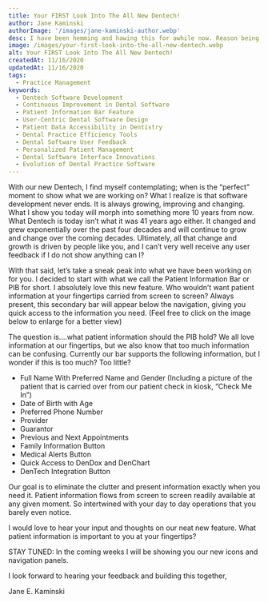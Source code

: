 ```yaml
---
title: Your FIRST Look Into The All New Dentech!
author: Jane Kaminski
authorImage: '/images/jane-kaminski-author.webp'
desc: I have been hemming and hawing this for awhile now. Reason being is that I am your textbook Type A perfectionist. I always want the projects I am working on to be perfect before showing it to others.
image: /images/your-first-look-into-the-all-new-dentech.webp
alt: Your FIRST Look Into The All New Dentech!
createdAt: 11/16/2020
updatedAt: 11/16/2020
tags:
  - Practice Management
keywords:
  - Dentech Software Development
  - Continuous Improvement in Dental Software
  - Patient Information Bar Feature
  - User-Centric Dental Software Design
  - Patient Data Accessibility in Dentistry
  - Dental Practice Efficiency Tools
  - Dental Software User Feedback
  - Personalized Patient Management
  - Dental Software Interface Innovations
  - Evolution of Dental Practice Software
---
```


With our new Dentech, I find myself contemplating; when is the “perfect” moment to show what we are working on? What I realize is that software development never ends. It is always growing, improving and changing. What I show you today will morph into something more 10 years from now. What Dentech is today isn’t what it was 41 years ago either. It changed and grew exponentially over the past four decades and will continue to grow and change over the coming decades. Ultimately, all that change and growth is driven by people like you, and I can’t very well receive any user feedback if I do not show anything can I?

With that said, let’s take a sneak peak into what we have been working on for you. I decided to start with what we call the Patient Information Bar or PIB for short. I absolutely love this new feature. Who wouldn’t want patient information at your fingertips carried from screen to screen? Always present, this secondary bar will appear below the navigation, giving you quick access to the information you need. (Feel free to click on the image below to enlarge for a better view)

The question is….what patient information should the PIB hold? We all love information at our fingertips, but we also know that too much information can be confusing. Currently our bar supports the following information, but I wonder if this is too much? Too little?

- Full Name With Preferred Name and Gender (Including a picture of the patient that is carried over from our patient check in kiosk, “Check Me In”)
- Date of Birth with Age
- Preferred Phone Number
- Provider
- Guarantor
- Previous and Next Appointments
- Family Information Button
- Medical Alerts Button
- Quick Access to DenDox and DenChart
- DenTech Integration Button

Our goal is to eliminate the clutter and present information exactly when you need it. Patient information flows from screen to screen readily available at any given moment. So intertwined with your day to day operations that you barely even notice.

I would love to hear your input and thoughts on our neat new feature. What patient information is important to you at your fingertips?

STAY TUNED: In the coming weeks I will be showing you our new icons and navigation panels.

I look forward to hearing your feedback and building this together,

Jane E. Kaminski
